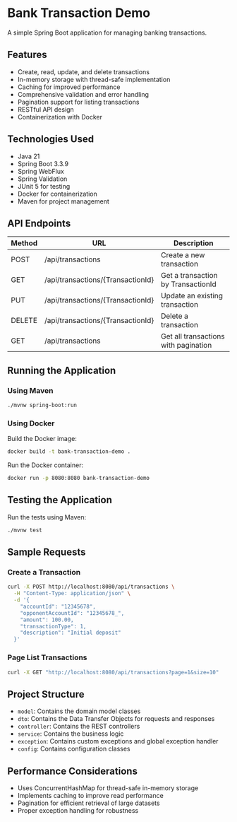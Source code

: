 # Bank Transaction Demo

A simple Spring Boot application for managing banking transactions.

## Features

- Create, read, update, and delete transactions
- In-memory storage with thread-safe implementation
- Caching for improved performance
- Comprehensive validation and error handling
- Pagination support for listing transactions
- RESTful API design
- Containerization with Docker

## Technologies Used

- Java 21
- Spring Boot 3.3.9
- Spring WebFlux
- Spring Validation
- JUnit 5 for testing
- Docker for containerization
- Maven for project management

## API Endpoints

| Method | URL                      | Description                                |
|--------|---------------------------|--------------------------------------------|
| POST   | /api/transactions        | Create a new transaction                   |
| GET    | /api/transactions/{TransactionId}   | Get a transaction by TransactionId                    |
| PUT    | /api/transactions/{TransactionId}   | Update an existing transaction             |
| DELETE | /api/transactions/{TransactionId}   | Delete a transaction                       |
| GET    | /api/transactions        | Get all transactions with pagination       |

## Running the Application

### Using Maven

```bash
./mvnw spring-boot:run
```

### Using Docker

Build the Docker image:

```bash
docker build -t bank-transaction-demo .
```

Run the Docker container:

```bash
docker run -p 8080:8080 bank-transaction-demo
```

## Testing the Application

Run the tests using Maven:

```bash
./mvnw test
```

## Sample Requests

### Create a Transaction

```bash
curl -X POST http://localhost:8080/api/transactions \
  -H "Content-Type: application/json" \
  -d '{
    "accountId": "12345678",
    "opponentAccountId": "12345678_",
    "amount": 100.00,
    "transactionType": 1,
    "description": "Initial deposit"
  }'
```

### Page List Transactions

```bash
curl -X GET "http://localhost:8080/api/transactions?page=1&size=10"
```

## Project Structure

- `model`: Contains the domain model classes
- `dto`: Contains the Data Transfer Objects for requests and responses
- `controller`: Contains the REST controllers
- `service`: Contains the business logic
- `exception`: Contains custom exceptions and global exception handler
- `config`: Contains configuration classes

## Performance Considerations

- Uses ConcurrentHashMap for thread-safe in-memory storage
- Implements caching to improve read performance
- Pagination for efficient retrieval of large datasets
- Proper exception handling for robustness